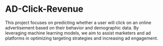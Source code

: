# AD-Click-Revenue
This project focuses on predicting whether a user will click on an online advertisement based on their behavior and demographic data. By leveraging machine learning models, we aim to assist marketers and ad platforms in optimizing targeting strategies and increasing ad engagement.
